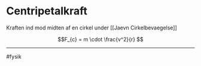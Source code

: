 # Centripetalkraft
Kraften ind mod midten af en cirkel under [[Jaevn Cirkelbevaegelse]]


$$F_{c} = m \cdot  \frac{v^2}{r} $$


---
#fysik 